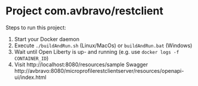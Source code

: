 # Project com.avbravo/restclient

Steps to run this project:

1. Start your Docker daemon
2. Execute `./buildAndRun.sh` (Linux/MacOs) or `buildAndRun.bat` (Windows)
3. Wait until Open Liberty is up- and running (e.g. use `docker logs -f CONTAINER_ID`)
4. Visit http://localhost:8080/resources/sample
Swagger
http://avbravo:8080/microprofilerestclientserver/resources/openapi-ui/index.html
